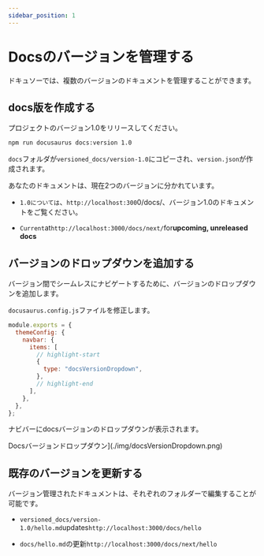 ```yaml
---
sidebar_position: 1
---
```


# Docsのバージョンを管理する

ドキュソーでは、複数のバージョンのドキュメントを管理することができます。

## docs版を作成する

プロジェクトのバージョン1.0をリリースしてください。

```bash
npm run docusaurus docs:version 1.0
```

<code>docs</code>フォルダが<code>versioned\_docs/version-1.0</code>にコピーされ、<code>version.json</code>が作成されます。

あなたのドキュメントは、現在2つのバージョンに分かれています。

*   <code>1.0については</code>、<code>http://localhost:300</code>0/docs/、バージョン1.0のドキュメントをご覧ください。

*   <code>Current</code>at<code>http://localhost:3000/docs/next/</code>for<strong>upcoming, unreleased docs</strong>

## バージョンのドロップダウンを追加する

バージョン間でシームレスにナビゲートするために、バージョンのドロップダウンを追加します。

<code>docusaurus.config.js</code>ファイルを修正します。

```js title="docusaurus.config.js"
module.exports = {
  themeConfig: {
    navbar: {
      items: [
        // highlight-start
        {
          type: "docsVersionDropdown",
        },
        // highlight-end
      ],
    },
  },
};
```

ナビバーにdocsバージョンのドロップダウンが表示されます。

Docsバージョンドロップダウン]\(./img/docsVersionDropdown.png)

## 既存のバージョンを更新する

バージョン管理されたドキュメントは、それぞれのフォルダーで編集することが可能です。

*   <code>versioned\_docs/version-1.0/hello.md</code>updates<code>http://localhost:3000/docs/hello</code>

*   <code>docs/hello.md</code>の更新<code>http://localhost:3000/docs/next/hello</code>
